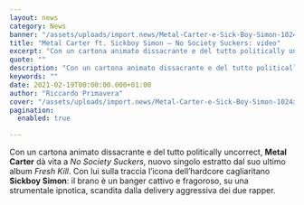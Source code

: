 ```yaml
---
layout: news
category: News
banner: "/assets/uploads/import.news/Metal-Carter-e-Sick-Boy-Simon-1024x544.jpg"
title: "Metal Carter ft. Sickboy Simon – No Society Suckers: video"
excerpt: "Con un cartona animato dissacrante e del tutto politically uncorrect, Metal Carter dà vita a No Society Suckers, nuovo singolo estratto dal suo ultimo album Fresh Kill. Con lui sulla traccia l’icona dell’hardcore cagliaritano Sickboy Simon: il brano è un banger cattivo e fragoroso, su una strumentale ipnotica, scandita dalla delivery aggressiva dei due rapper"
quote: ""
description: "Con un cartona animato dissacrante e del tutto politically uncorrect, Metal Carter dà vita a No Society Suckers, nuovo singolo estratto dal suo ultimo album Fresh Kill. Con lui sulla traccia l’icona dell’hardcore cagliaritano Sickboy Simon: il brano è un banger cattivo e fragoroso, su una strumentale ipnotica, scandita dalla delivery aggressiva dei due rapper"
keywords: ""
date: 2021-02-19T00:00:00.000+01:00
author: "Riccardo Primavera"
cover: "/assets/uploads/import.news/Metal-Carter-e-Sick-Boy-Simon-1024x544.jpg"
pagination:
  enabled: true

---
```


Con un cartona animato dissacrante e del tutto politically uncorrect, **Metal Carter** dà vita a _No Society Suckers_, nuovo singolo estratto dal suo ultimo album _Fresh Kill_. Con lui sulla traccia l’icona dell’hardcore cagliaritano **Sickboy Simon**: il brano è un banger cattivo e fragoroso, su una strumentale ipnotica, scandita dalla delivery aggressiva dei due rapper.